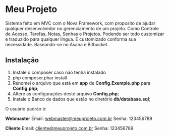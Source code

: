 # Meu Projeto
Sistema feito em MVC com o Nova Framework, com proposito de ajudar qualquer desenvolvedor no gerenciamento de um projeto. Como Controle de Acesso, Tarefas, Notas, Senhas e Projetos. Podendo ser todo customizar e traduzido para qualquer língua. E customizado conforma sua necessidade. Baseando-se no Asana e Bitbucket.


## Instalação

 1. Instale o composer caso não tenha instalado
 2. php composer.phar install
 3. Renomei o arquivo que está em **app** de **Config.Exemple.php** para **Config.php**;
 4. Altere as configurações deste arquivo **Config.php**;
 5. Instale o Banco de dados que estão no diretório **db/database.sql**;


O usuário padrão é:

**Webmaster**
Email: webmaster@meuprojeto.com.br
Senha: 123456789

**Cliente**
Email: cliente@meuprojeto.com.br
Senha: 123456789





